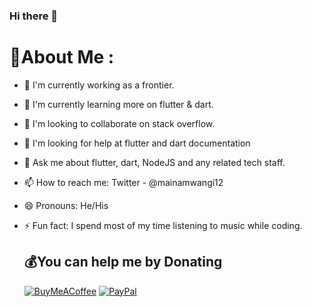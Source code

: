 ### Hi there 👋

# 💫About Me :
- 🔭 I'm currently working as a frontier.
- 🌱 I'm currently learning more on flutter & dart.
- 👯 I'm looking to collaborate on stack overflow.
- 🤔 I'm looking for help at flutter and dart documentation
- 💬 Ask me about flutter, dart, NodeJS and any related tech staff.
- 📫 How to reach me: Twitter - @mainamwangi12
- 😄 Pronouns: He/His
- ⚡ Fun fact: I spend most of my time listening to music while coding.


  ## 💰You can help me by Donating
  [![BuyMeACoffee](https://img.shields.io/badge/Buy%20Me%20a%20Coffee-ffdd00?style=for-the-badge&logo=buy-me-a-coffee&logoColor=black)](https://buymeacoffee.com/https://www.buymeacoffee.com/demaroca) [![PayPal](https://img.shields.io/badge/PayPal-00457C?style=for-the-badge&logo=paypal&logoColor=white)](https://paypal.me/Alex.maina) 

  <!-- Proudly created with GPRM ( https://gprm.itsvg.in ) -->
  
